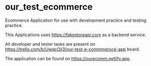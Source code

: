 # our_test_ecommerce
Ecommerce Application for use with development practice and testing practice.

This Applications uses https://fakestoreapi.com  as a backend service.

All developer and tester tasks are present on https://trello.com/b/UwqcOIi3/our-test-e-commmersce-app board. 

The application can be found on https://ourecomm.netlify.app

